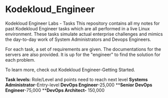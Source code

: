# Kodekloud_Engineer

Kodekloud Engineer Labs - Tasks
This repository contains all my notes for past Kodekloud Engineer tasks which are all performed in a live Linux environment. These tasks simulate actual enterprise challenges and mimics the day-to-day work of System Administrators and Devops Engineers.

For each task, a set of requirements are given. The documentations for the servers are also provided. It is up for the "engineer" to find the solution for each problem.

To learn more, check out Kodekloud Engineer-Getting Started.

**Task levels:**
Role/Level and points need to reach next level
**Systems Administrator**-Entry-level
**DevOps Engineer**-25,000
****Senior DevOps Engineer**-75,000
****DevOps Architect-** 150,000
